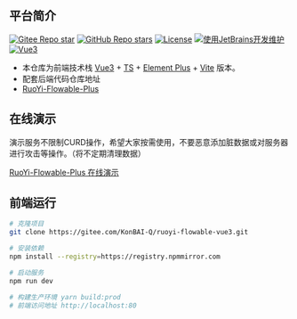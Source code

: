 ## 平台简介
[![Gitee Repo star](https://gitee.com/KonBAI-Q/ruoyi-flowable-vue3/badge/star.svg?theme=dark)](https://gitee.com/KonBAI-Q/ruoyi-flowable-vue3/stargazers)
[![GitHub Repo stars](https://img.shields.io/github/stars/KonBAI-Q/RuoYi-Flowable-Vue3?style=social)](https://github.com/KonBAI-Q/RuoYi-Flowable-Vue3/stargazers)
[![License](https://img.shields.io/badge/License-MIT-blue.svg)](https://gitee.com/KonBAI-Q/ruoyi-flowable-plus/blob/master/LICENSE)
[![使用JetBrains开发维护](https://img.shields.io/badge/JetBrains-提供支持-blue.svg)](https://www.jetbrains.com)
[![Vue3](https://img.shields.io/badge/Vue-3-green.svg)](https://cn.vuejs.org)

* 本仓库为前端技术栈 [Vue3](https://v3.cn.vuejs.org) + [TS](https://www.typescriptlang.org/) + [Element Plus](https://element-plus.org/zh-CN) + [Vite](https://cn.vitejs.dev) 版本。
* 配套后端代码仓库地址
* [RuoYi-Flowable-Plus](https://gitee.com/KonBAI-Q/ruoyi-flowable-plus.git)

## 在线演示
演示服务不限制CURD操作，希望大家按需使用，不要恶意添加脏数据或对服务器进行攻击等操作。（将不定期清理数据）

[RuoYi-Flowable-Plus 在线演示](http://159.75.158.189/)

## 前端运行

```bash
# 克隆项目
git clone https://gitee.com/KonBAI-Q/ruoyi-flowable-vue3.git

# 安装依赖
npm install --registry=https://registry.npmmirror.com

# 启动服务
npm run dev

# 构建生产环境 yarn build:prod
# 前端访问地址 http://localhost:80
```
